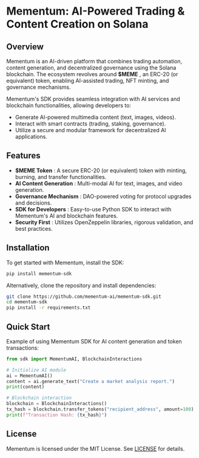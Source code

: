 # Mementum: AI-Powered Trading & Content Creation on Solana

## Overview

Mementum is an AI-driven platform that combines trading automation, content generation, and decentralized governance using the Solana blockchain. The ecosystem revolves around  **$MEME** , an ERC-20 (or equivalent) token, enabling AI-assisted trading, NFT minting, and governance mechanisms.

Mementum's SDK provides seamless integration with AI services and blockchain functionalities, allowing developers to:

* Generate AI-powered multimedia content (text, images, videos).
* Interact with smart contracts (trading, staking, governance).
* Utilize a secure and modular framework for decentralized AI applications.

## Features

* **$MEME Token** : A secure ERC-20 (or equivalent) token with minting, burning, and transfer functionalities.
* **AI Content Generation** : Multi-modal AI for text, images, and video generation.
* **Governance Mechanism** : DAO-powered voting for protocol upgrades and decisions.
* **SDK for Developers** : Easy-to-use Python SDK to interact with Mementum's AI and blockchain features.
* **Security First** : Utilizes OpenZeppelin libraries, rigorous validation, and best practices.

## Installation

To get started with Mementum, install the SDK:

```bash
pip install mementum-sdk
```

Alternatively, clone the repository and install dependencies:

```bash
git clone https://github.com/mementum-ai/mementum-sdk.git
cd mementum-sdk
pip install -r requirements.txt
```

## Quick Start

Example of using Mementum SDK for AI content generation and token transactions:

```python
from sdk import MementumAI, BlockchainInteractions

# Initialize AI module
ai = MementumAI()
content = ai.generate_text("Create a market analysis report.")
print(content)

# Blockchain interaction
blockchain = BlockchainInteractions()
tx_hash = blockchain.transfer_tokens("recipient_address", amount=100)
print(f"Transaction Hash: {tx_hash}")
```

## License

Mementum is licensed under the MIT License. See [LICENSE](https://chatgpt.com/c/LICENSE) for details.
